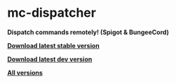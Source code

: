 # mc-dispatcher

**Dispatch commands remotely! (Spigot & BungeeCord)**

[**Download latest stable version**](https://jitpack.io/com/github/hazae41/mc-dispatcher/master-SNAPSHOT/mc-dispatcher-master-SNAPSHOT-bundle.jar)

[**Download latest dev version**](https://jitpack.io/com/github/hazae41/mc-dispatcher/dev-SNAPSHOT/mc-dispacher-dev-SNAPSHOT-bundle.jar)

[**All versions**](https://github.com/hazae41/mc-dispatcher/releases)